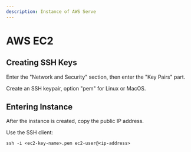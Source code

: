 ```yaml
---
description: Instance of AWS Serve
---
```


# AWS EC2

## Creating SSH Keys

Enter the "Network and Security" section, then enter the "Key Pairs" part.

Create an SSH keypair, option "pem" for Linux or MacOS.

## Entering Instance

After the instance is created, copy the public IP address.

 Use the SSH client:

```text
ssh -i <ec2-key-name>.pem ec2-user@<ip-address>
```

